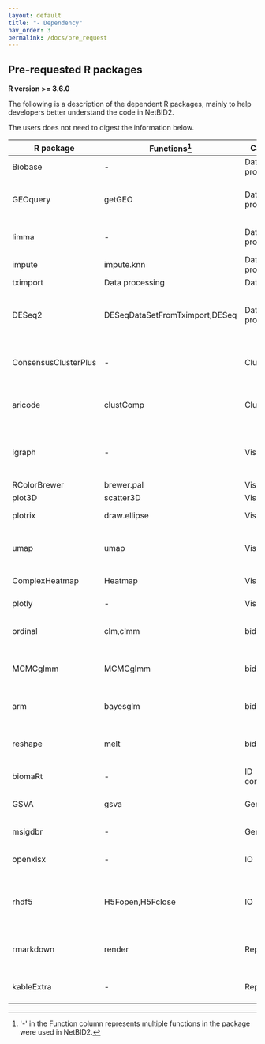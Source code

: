 ```yaml
---
layout: default
title: "- Dependency"
nav_order: 3
permalink: /docs/pre_request
---
```


## Pre-requested R packages

**R version >= 3.6.0**

The following is a description of the dependent R packages, mainly to help developers better understand the code in NetBID2.

The users does not need to digest the information below. 


|R package|Functions[^1]|Category|Purpose|
|---------|---------|--------|-------|
|Biobase|-|Data processing|ExpressionSet class|
|GEOquery|getGEO|Data processing|Get expression dataset from GEO database|
|limma|-|Data processing|Expression data normalization|
|impute|impute.knn|Data processing|Data imputation|
|tximport|Data processing|Data import|
|DESeq2|DESeqDataSetFromTximport,DESeq|Data processing|Data import from txi and normalization for RNASeq data|
|ConsensusClusterPlus|-|Clustering|Get consensus clustering results|
|aricode|clustComp|Clustering|For cluster comparison statistic calculation|
|igraph|-|Visualization|Igraph class and basic network-based calculation|
|RColorBrewer|brewer.pal|Visualization|Get color bar|
|plot3D|scatter3D|Visualization|3D plot|
|plotrix|draw.ellipse|Visualization|Drawing ellipse|
|umap|umap|Visualization|Data dimension reduction and visualization|
|ComplexHeatmap|Heatmap|Visualization|Heatmap drawing|
|plotly|-|Visualization|For interactive plot|
|ordinal|clm,clmm|bid|Cumulative link mixed models|
|MCMCglmm|MCMCglmm|bid|Multivariate generalized linear mixed models|
|arm|bayesglm|bid|Bayesian generalized linear models|
|reshape|melt|bid|Melt an object into a form suitable for easy casting|
|biomaRt|-|ID conversion|ID conversion|
|GSVA|gsva|Gene Set|Gene set activity calculation|
|msigdbr|-|Gene Set|MSigDB database|
|openxlsx|-|IO|Output into EXCEL file (master table)|
|rhdf5|H5Fopen,H5Fclose|IO|For hd5 formation data processing (MICA)|
|rmarkdown|render|Report|For generating HTML report file|
|kableExtra|-|Report|For table layout in the report file|


[^1]:'-' in the Function column represents multiple functions in the package were used in NetBID2.

